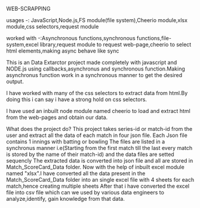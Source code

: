 WEB-SCRAPPING

usages -: JavaScript,Node.js,FS module(file system),Cheerio module,xlsx module,css selectors,request module

worked with -:Asynchronous functions,synchronous functions,file-system,excel library,request module to request web-page,cheerio to select html elements,making async behave like sync

This is an Data Extarctor project made completely with javascript and NODE.js using callbacks,asynchronus and synchronous function.Making asynchronus function work in a synchronous manner to get the desired output.

I have worked with many of the css selectors to extract data from html.By doing this i can say i have a strong hold on css selectors.

I have used an inbuilt node module named cheerio to load and extract html from the web-pages and obtain our data.

What does the project do?
This project takes series-id or match-id from the user and extract all the data of each match in four json file. 
Each Json file contains 1 innings with batting or bowling
The files are listed in a synchronus manner i.e(Starting from the first match till the last every match is stored by the name of their match-id) and the data files are setted sequencly
The extracted data is converted into json file and all are stored in Match_ScoreCard_Data folder.
Now with the help of inbuilt excel module named "xlsx".I have converted all the data present in the Match_ScoreCard_Data folder into an single excel file with 4 sheets for each match,hence creating multiple sheets
After that i have converted the excel file into csv file which can we used by various data engineers to analyze,identify, gain knowledge from that data.
